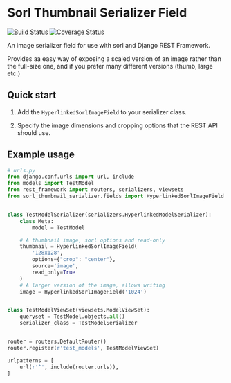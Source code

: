 Sorl  Thumbnail Serializer Field
===============================

[![Build Status](https://travis-ci.org/dessibelle/sorl-thumbnail-serializer-field.svg?branch=master)](https://travis-ci.org/dessibelle/sorl-thumbnail-serializer-field) [![Coverage Status](https://coveralls.io/repos/github/dessibelle/sorl-thumbnail-serializer-field/badge.svg?branch=master)](https://coveralls.io/github/dessibelle/sorl-thumbnail-serializer-field?branch=master)

An image serializer field for use with sorl and Django REST Framework.

Provides aa easy way of exposing a scaled version of an image rather than the
full-size one, and if you prefer many different versions (thumb, large etc.)

Quick start
-----------

1. Add the `HyperlinkedSorlImageField` to your serializer class.

2. Specify the image dimensions and cropping options that the REST API should use.


Example usage
-------------
```python
# urls.py
from django.conf.urls import url, include
from models import TestModel
from rest_framework import routers, serializers, viewsets
from sorl_thumbnail_serializer.fields import HyperlinkedSorlImageField


class TestModelSerializer(serializers.HyperlinkedModelSerializer):
    class Meta:
        model = TestModel

    # A thumbnail image, sorl options and read-only
    thumbnail = HyperlinkedSorlImageField(
        '128x128',
        options={"crop": "center"},
        source='image',
        read_only=True
    )
    # A larger version of the image, allows writing
    image = HyperlinkedSorlImageField('1024')


class TestModelViewSet(viewsets.ModelViewSet):
    queryset = TestModel.objects.all()
    serializer_class = TestModelSerializer


router = routers.DefaultRouter()
router.register(r'test_models', TestModelViewSet)

urlpatterns = [
    url(r'^', include(router.urls)),
]
```
